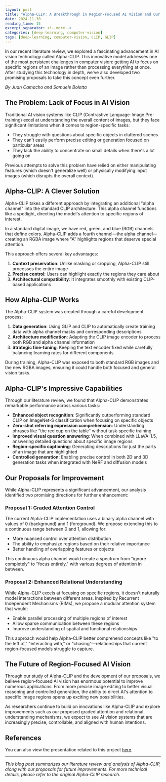 ```yaml
---
layout: post
title: "Alpha-CLIP: A Breakthrough in Region-Focused AI Vision and Our Proposals for Improvement"
date: 2024-11-30
reading_time: 15
excerpt_separator: <!--more-->
categories: [deep-learning, computer-vision]
tags: [deep-learning, computer-vision, CLIP, GLIP]
---
```


In our recent literature review, we explored a fascinating advancement in AI vision technology called Alpha-CLIP. This innovative model addresses one of the most persistent challenges in computer vision: getting AI to focus on specific regions of an image rather than processing everything at once. After studying this technology in depth, we've also developed two promising proposals to take this concept even further.

<!--more-->

*By Juan Camacho and Samuele Bolotta*

## The Problem: Lack of Focus in AI Vision

Traditional AI vision systems like CLIP (Contrastive Language-Image Pre-training) excel at understanding the overall content of images, but they face significant limitations when it comes to region-specific tasks:

- They struggle with questions about specific objects in cluttered scenes
- They can't easily perform precise editing or generation focused on particular areas
- They lack the ability to concentrate on small details when there's a lot going on

Previous attempts to solve this problem have relied on either manipulating features (which doesn't generalize well) or physically modifying input images (which disrupts the overall context).

## Alpha-CLIP: A Clever Solution

Alpha-CLIP takes a different approach by integrating an additional "alpha channel" into the standard CLIP architecture. This alpha channel functions like a spotlight, directing the model's attention to specific regions of interest.

In a standard digital image, we have red, green, and blue (RGB) channels that define colors. Alpha-CLIP adds a fourth channel—the alpha channel—creating an RGBA image where "A" highlights regions that deserve special attention.

This approach offers several key advantages:

1. **Context preservation**: Unlike masking or cropping, Alpha-CLIP still processes the entire image
2. **Precise control**: Users can highlight exactly the regions they care about
3. **Architectural compatibility**: It integrates smoothly with existing CLIP-based applications

## How Alpha-CLIP Works

The Alpha-CLIP system was created through a careful development process:

1. **Data generation**: Using GLIP and CLIP to automatically create training data with alpha channel masks and corresponding descriptions
2. **Architecture modification**: Adapting the CLIP image encoder to process both RGB and alpha channel information
3. **Strategic fine-tuning**: Keeping the text encoder fixed while carefully balancing learning rates for different components

During training, Alpha-CLIP was exposed to both standard RGB images and the new RGBA images, ensuring it could handle both focused and general vision tasks.

## Alpha-CLIP's Impressive Capabilities

Through our literature review, we found that Alpha-CLIP demonstrates remarkable performance across various tasks:

- **Enhanced object recognition**: Significantly outperforming standard CLIP on ImageNet-S classification when focusing on specific objects
- **Zero-shot referring expression comprehension**: Understanding phrases like "the red cup on the table" without task-specific training
- **Improved visual question answering**: When combined with LLaVA-1.5, answering detailed questions about specific image regions
- **Region-specific captioning**: Generating descriptions for just the parts of an image that are highlighted
- **Controlled generation**: Enabling precise control in both 2D and 3D generation tasks when integrated with NeRF and diffusion models

## Our Proposals for Improvement

While Alpha-CLIP represents a significant advancement, our analysis identified two promising directions for further enhancement:

### Proposal 1: Graded Attention Control

The current Alpha-CLIP implementation uses a binary alpha channel with values of 0 (background) and 1 (foreground). We propose extending this to a continuous range between 0 and 1, allowing for:

- More nuanced control over attention distribution
- The ability to emphasize regions based on their relative importance
- Better handling of overlapping features or objects

This continuous alpha channel would create a spectrum from "ignore completely" to "focus entirely," with various degrees of attention in between.

### Proposal 2: Enhanced Relational Understanding

While Alpha-CLIP excels at focusing on specific regions, it doesn't naturally model interactions between different areas. Inspired by Recurrent Independent Mechanisms (RIMs), we propose a modular attention system that would:

- Enable parallel processing of multiple regions of interest
- Allow sparse communication between these regions
- Improve understanding of spatial and functional relationships

This approach would help Alpha-CLIP better comprehend concepts like "to the left of," "interacting with," or "chasing"—relationships that current region-focused models struggle to capture.

## The Future of Region-Focused AI Vision

Through our study of Alpha-CLIP and the development of our proposals, we believe region-focused AI vision has enormous potential to improve numerous applications. From more precise image editing to better visual reasoning and controlled generation, the ability to direct AI's attention to specific image regions opens up exciting new possibilities.

As researchers continue to build on innovations like Alpha-CLIP and explore improvements such as our proposed graded attention and relational understanding mechanisms, we expect to see AI vision systems that are increasingly precise, controllable, and aligned with human intentions.

## References

You can also view the presentation related to this project [here](https://docs.google.com/presentation/d/1eMAjxzFkAoLCfhocQs6698eGEfNOWDwgrx6OvEeiphE/edit?usp=drive_link).

---



*This blog post summarizes our literature review and analysis of Alpha-CLIP, along with our proposals for future improvements. For more technical details, please refer to the original Alpha-CLIP research.*